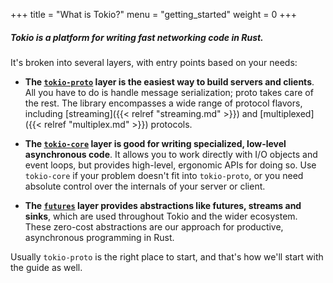 +++
title = "What is Tokio?"
menu = "getting_started"
weight = 0
+++

##### Tokio is a platform for writing fast networking code in Rust.

It's broken into several layers, with entry points based on your needs:

* **The [`tokio-proto`] layer is the easiest way to build servers and
  clients**. All you have to do is handle message serialization; proto takes
  care of the rest.  The library encompasses a wide range of protocol flavors,
  including [streaming]({{< relref "streaming.md" >}}) and
  [multiplexed]({{< relref "multiplex.md" >}}) protocols.

* **The [`tokio-core`] layer is good for writing specialized, low-level
  asynchronous code**. It allows you to work directly with I/O objects and event
  loops, but provides high-level, ergonomic APIs for doing so. Use `tokio-core`
  if your problem doesn't fit into `tokio-proto`, or you need absolute control
  over the internals of your server or client.

* **The [`futures`] layer provides abstractions like futures, streams and
  sinks**, which are used throughout Tokio and the wider ecosystem. These
  zero-cost abstractions are our approach for productive, asynchronous
  programming in Rust.

Usually `tokio-proto` is the right place to start, and that's how we'll start
with the guide as well.

[`tokio-proto`]: https://docs.rs/tokio-proto
[`tokio-core`]: https://docs.rs/tokio-core
[`futures`]: https://docs.rs/futures
